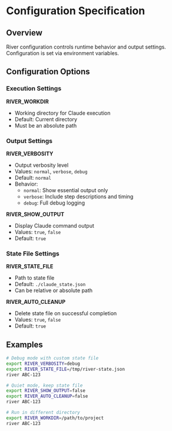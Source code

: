 # Configuration Specification

## Overview

River configuration controls runtime behavior and output settings. Configuration is set via environment variables.

## Configuration Options

### Execution Settings

**RIVER_WORKDIR**
- Working directory for Claude execution
- Default: Current directory
- Must be an absolute path

### Output Settings

**RIVER_VERBOSITY**
- Output verbosity level
- Values: `normal`, `verbose`, `debug`
- Default: `normal`
- Behavior:
  - `normal`: Show essential output only
  - `verbose`: Include step descriptions and timing
  - `debug`: Full debug logging

**RIVER_SHOW_OUTPUT**
- Display Claude command output
- Values: `true`, `false`
- Default: `true`

### State File Settings

**RIVER_STATE_FILE**
- Path to state file
- Default: `./claude_state.json`
- Can be relative or absolute path

**RIVER_AUTO_CLEANUP**
- Delete state file on successful completion
- Values: `true`, `false`
- Default: `true`

## Examples

```bash
# Debug mode with custom state file
export RIVER_VERBOSITY=debug
export RIVER_STATE_FILE=/tmp/river-state.json
river ABC-123

# Quiet mode, keep state file
export RIVER_SHOW_OUTPUT=false
export RIVER_AUTO_CLEANUP=false
river ABC-123

# Run in different directory
export RIVER_WORKDIR=/path/to/project
river ABC-123
```